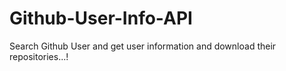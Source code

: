 # Github-User-Info-API
Search Github User and get user information  and download their repositories...!
